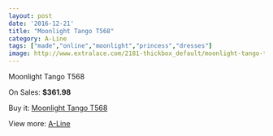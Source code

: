 ```yaml
---
layout: post
date: '2016-12-21'
title: "Moonlight Tango T568"
category: A-Line
tags: ["made","online","moonlight","princess","dresses"]
image: http://www.extralace.com/2181-thickbox_default/moonlight-tango-t568.jpg
---
```

Moonlight Tango T568

On Sales: **$361.98**
<a href="https://www.extralace.com/a-line/1033-moonlight-tango-t568.html"><amp-img layout="responsive" width="600" height="600" src="//www.extralace.com/2181-thickbox_default/moonlight-tango-t568.jpg" alt="Moonlight Tango T568 0" /></a>
<a href="https://www.extralace.com/a-line/1033-moonlight-tango-t568.html"><amp-img layout="responsive" width="600" height="600" src="//www.extralace.com/2182-thickbox_default/moonlight-tango-t568.jpg" alt="Moonlight Tango T568 1" /></a>

Buy it: [Moonlight Tango T568](https://www.extralace.com/a-line/1033-moonlight-tango-t568.html "Moonlight Tango T568")

View more: [A-Line](https://www.extralace.com/2-a-line "A-Line")
